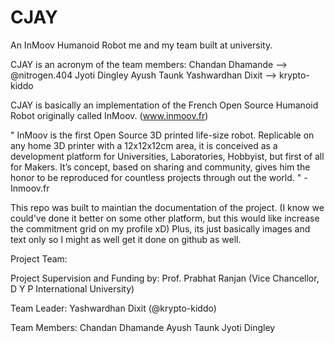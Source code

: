 # CJAY
An InMoov Humanoid Robot me and my team built at university. 

CJAY is an acronym of the team members:
Chandan Dhamande --> @nitrogen.404
Jyoti Dingley 
Ayush Taunk
Yashwardhan Dixit --> krypto-kiddo

CJAY is basically an implementation of the French Open Source Humanoid Robot originally called InMoov.  (www.inmoov.fr)

" InMoov is the first Open Source 3D printed life-size robot. Replicable on any home 3D printer with a 12x12x12cm area, it is conceived as a development platform for Universities, Laboratories, Hobbyist, but first of all for Makers.
It’s concept, based on sharing and community, gives him the honor to be reproduced for countless projects through out the world. " - Inmoov.fr

This repo was built to maintian the documentation of the project. (I know we could've done it better on some other platform, but this would like increase the commitment grid on my profile xD)
Plus, its just basically images and text only so I might as well get it done on github as well. 

Project Team:

Project Supervision and Funding by: Prof. Prabhat Ranjan (Vice Chancellor, D Y P International University)

Team Leader: Yashwardhan Dixit (@krypto-kiddo)

Team Members:
Chandan Dhamande
Ayush Taunk
Jyoti Dingley
